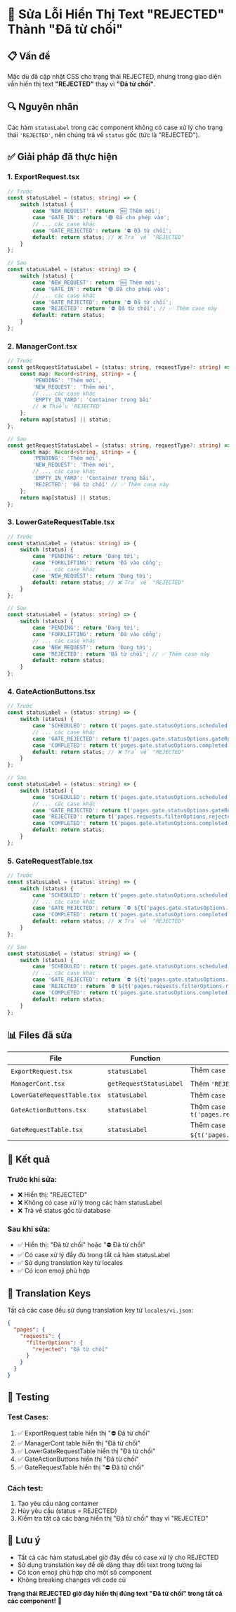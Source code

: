 # 🔧 Sửa Lỗi Hiển Thị Text "REJECTED" Thành "Đã từ chối"

## 📋 Vấn đề

Mặc dù đã cập nhật CSS cho trạng thái REJECTED, nhưng trong giao diện vẫn hiển thị text **"REJECTED"** thay vì **"Đã từ chối"**.

## 🔍 Nguyên nhân

Các hàm `statusLabel` trong các component không có case xử lý cho trạng thái `'REJECTED'`, nên chúng trả về `status` gốc (tức là "REJECTED").

## ✅ Giải pháp đã thực hiện

### **1. ExportRequest.tsx**
```typescript
// Trước
const statusLabel = (status: string) => {
    switch (status) {
        case 'NEW_REQUEST': return '🆕 Thêm mới';
        case 'GATE_IN': return '🟢 Đã cho phép vào';
        // ... các case khác
        case 'GATE_REJECTED': return '⛔ Đã từ chối';
        default: return status; // ❌ Trả về "REJECTED"
    }
};

// Sau
const statusLabel = (status: string) => {
    switch (status) {
        case 'NEW_REQUEST': return '🆕 Thêm mới';
        case 'GATE_IN': return '🟢 Đã cho phép vào';
        // ... các case khác
        case 'GATE_REJECTED': return '⛔ Đã từ chối';
        case 'REJECTED': return '⛔ Đã từ chối'; // ✅ Thêm case này
        default: return status;
    }
};
```

### **2. ManagerCont.tsx**
```typescript
// Trước
const getRequestStatusLabel = (status: string, requestType?: string) => {
    const map: Record<string, string> = {
        'PENDING': 'Thêm mới',
        'NEW_REQUEST': 'Thêm mới',
        // ... các case khác
        'EMPTY_IN_YARD': 'Container trong bãi'
        // ❌ Thiếu 'REJECTED'
    };
    return map[status] || status;
};

// Sau
const getRequestStatusLabel = (status: string, requestType?: string) => {
    const map: Record<string, string> = {
        'PENDING': 'Thêm mới',
        'NEW_REQUEST': 'Thêm mới',
        // ... các case khác
        'EMPTY_IN_YARD': 'Container trong bãi',
        'REJECTED': 'Đã từ chối' // ✅ Thêm case này
    };
    return map[status] || status;
};
```

### **3. LowerGateRequestTable.tsx**
```typescript
// Trước
const statusLabel = (status: string) => {
    switch (status) {
        case 'PENDING': return 'Đang tới';
        case 'FORKLIFTING': return 'Đã vào cổng';
        // ... các case khác
        case 'NEW_REQUEST': return 'Đang tới';
        default: return status; // ❌ Trả về "REJECTED"
    }
};

// Sau
const statusLabel = (status: string) => {
    switch (status) {
        case 'PENDING': return 'Đang tới';
        case 'FORKLIFTING': return 'Đã vào cổng';
        // ... các case khác
        case 'NEW_REQUEST': return 'Đang tới';
        case 'REJECTED': return 'Đã từ chối'; // ✅ Thêm case này
        default: return status;
    }
};
```

### **4. GateActionButtons.tsx**
```typescript
// Trước
const statusLabel = (status: string) => {
    switch (status) {
        case 'SCHEDULED': return t('pages.gate.statusOptions.scheduled');
        // ... các case khác
        case 'GATE_REJECTED': return t('pages.gate.statusOptions.gateRejected');
        case 'COMPLETED': return t('pages.gate.statusOptions.completed');
        default: return status; // ❌ Trả về "REJECTED"
    }
};

// Sau
const statusLabel = (status: string) => {
    switch (status) {
        case 'SCHEDULED': return t('pages.gate.statusOptions.scheduled');
        // ... các case khác
        case 'GATE_REJECTED': return t('pages.gate.statusOptions.gateRejected');
        case 'REJECTED': return t('pages.requests.filterOptions.rejected'); // ✅ Thêm case này
        case 'COMPLETED': return t('pages.gate.statusOptions.completed');
        default: return status;
    }
};
```

### **5. GateRequestTable.tsx**
```typescript
// Trước
const statusLabel = (status: string) => {
    switch (status) {
        case 'SCHEDULED': return t('pages.gate.statusOptions.scheduled');
        // ... các case khác
        case 'GATE_REJECTED': return `⛔ ${t('pages.gate.statusOptions.gateRejected')}`;
        case 'COMPLETED': return t('pages.gate.statusOptions.completed');
        default: return status; // ❌ Trả về "REJECTED"
    }
};

// Sau
const statusLabel = (status: string) => {
    switch (status) {
        case 'SCHEDULED': return t('pages.gate.statusOptions.scheduled');
        // ... các case khác
        case 'GATE_REJECTED': return `⛔ ${t('pages.gate.statusOptions.gateRejected')}`;
        case 'REJECTED': return `⛔ ${t('pages.requests.filterOptions.rejected')}`; // ✅ Thêm case này
        case 'COMPLETED': return t('pages.gate.statusOptions.completed');
        default: return status;
    }
};
```

## 📊 Files đã sửa

| File | Function | Thay đổi |
|------|----------|----------|
| `ExportRequest.tsx` | `statusLabel` | Thêm `case 'REJECTED': return '⛔ Đã từ chối'` |
| `ManagerCont.tsx` | `getRequestStatusLabel` | Thêm `'REJECTED': 'Đã từ chối'` vào map |
| `LowerGateRequestTable.tsx` | `statusLabel` | Thêm `case 'REJECTED': return 'Đã từ chối'` |
| `GateActionButtons.tsx` | `statusLabel` | Thêm `case 'REJECTED': return t('pages.requests.filterOptions.rejected')` |
| `GateRequestTable.tsx` | `statusLabel` | Thêm `case 'REJECTED': return '⛔ ${t('pages.requests.filterOptions.rejected')}'` |

## 🎯 Kết quả

### **Trước khi sửa:**
- ❌ Hiển thị: "REJECTED"
- ❌ Không có case xử lý trong các hàm statusLabel
- ❌ Trả về status gốc từ database

### **Sau khi sửa:**
- ✅ Hiển thị: "Đã từ chối" hoặc "⛔ Đã từ chối"
- ✅ Có case xử lý đầy đủ trong tất cả hàm statusLabel
- ✅ Sử dụng translation key từ locales
- ✅ Có icon emoji phù hợp

## 🔧 Translation Keys

Tất cả các case đều sử dụng translation key từ `locales/vi.json`:

```json
{
  "pages": {
    "requests": {
      "filterOptions": {
        "rejected": "Đã từ chối"
      }
    }
  }
}
```

## 🧪 Testing

### **Test Cases:**
1. ✅ ExportRequest table hiển thị "⛔ Đã từ chối"
2. ✅ ManagerCont table hiển thị "Đã từ chối"
3. ✅ LowerGateRequestTable hiển thị "Đã từ chối"
4. ✅ GateActionButtons hiển thị "Đã từ chối"
5. ✅ GateRequestTable hiển thị "⛔ Đã từ chối"

### **Cách test:**
1. Tạo yêu cầu nâng container
2. Hủy yêu cầu (status = REJECTED)
3. Kiểm tra tất cả các bảng hiển thị "Đã từ chối" thay vì "REJECTED"

## 📝 Lưu ý

- Tất cả các hàm statusLabel giờ đây đều có case xử lý cho REJECTED
- Sử dụng translation key để dễ dàng thay đổi text trong tương lai
- Có icon emoji phù hợp cho một số component
- Không breaking changes với code cũ

**Trạng thái REJECTED giờ đây hiển thị đúng text "Đã từ chối" trong tất cả các component!** 🎉
